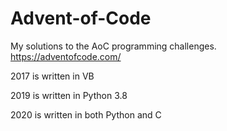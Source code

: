 # Advent-of-Code
My solutions to the AoC programming challenges.
https://adventofcode.com/

2017 is written in VB

2019 is written in Python 3.8

2020 is written in both Python and C
